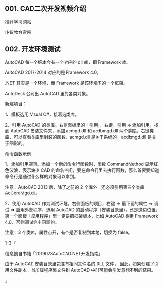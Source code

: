 ## 001. CAD二次开发视频介绍

推荐学习网站：

[传智教育官网](http://www.itcast.cn/)

## 002. 开发环境测试

AutoCAD 每一个版本会有一个对应的 dll 库，即 Framework 库。

AutoCAD 2012-2014 对应的是 Framework 4.0。

.NET 其实是一个环境，而 Framework 是该环境下的一个框架。

AutoDesk 公司出 AutoCAD 里的各类对象。

新建项目：

1、模板选用 Visual C#，接着选类库。

2、引用 AutoCAD 的类库。右侧面板里的「引用」，右键，引用 => 添加引用，找到 AutoCAD 安装文件夹，添加 acmgd.dll 和 acdbmgd.dll 两个类库。右键类库，可以查看类库里封装的函数。acmgd.dll 是关于系统的，acdbmgd.dll 是关于图形的。

命令函数示例：

1、添加引用空间。添加一个新的命令行函数时，函数 CommandMethod 显示红色波浪，表示缺少 CAD 的命名空间，要在命令行里去执行函数，那么首要要知道命令行是通过什么样的对象可以拿到。

注意：AutoCAD 2013 后，除了之前的 2 个库外，还必须引用第三个类库 AcCoreMgd.dll。

2、使用 AutoCAD 作为测试环境。右侧面板的项目，右键 => 最下面的属性 => 调试 => 启用外部程序，选用 AutoCAD 的启动程序（安装目录里）。还是这边位置，第一个面板「应用程序」里一定要把框架版本，比如 AutoCAD 得用 Framework 4.0，否则调试会出问题的。

注意：3 个类库，属性点开，有个是否复制到本地，切换为 false。

1-3『

信息摘自书籍「2019073AutoCAD.NET开发指南」

由于 AutoCAD 安装目录里包含有相同文件名的 DLL 文件， 因此，如果创建了引用文件副本，当加载程序集文件到 AutoCAD 中时可能会引发意想不到的结果。

』